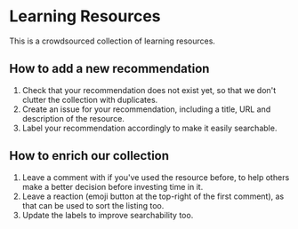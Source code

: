 # Learning Resources
This is a crowdsourced collection of learning resources.

## How to add a new recommendation
1. Check that your recommendation does not exist yet, so that we don't clutter the collection with duplicates.
1. Create an issue for your recommendation, including a title, URL and description of the resource.
1. Label your recommendation accordingly to make it easily searchable.

## How to enrich our collection
1. Leave a comment with if you've used the resource before, to help others make a better decision before investing time in it.
1. Leave a reaction (emoji button at the top-right of the first comment), as that can be used to sort the listing too.
1. Update the labels to improve searchability too.
